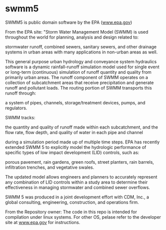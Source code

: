 swmm5
=====

SWMM5 is public domain software by the EPA (www.epa.gov)

From the EPA site:
"Storm Water Management Model (SWMM) is used throughout the world for planning, analysis and design related to:

stormwater runoff,
combined sewers,
sanitary sewers,
and other drainage systems in urban areas
with many applications in non-urban areas as well.

This general purpose urban hydrology and conveyance system hydraulics software is a dynamic rainfall-runoff simulation model used for single event or long-term (continuous) simulation of runoff quantity and quality from primarily urban areas. The runoff component of SWMM operates on a collection of subcatchment areas that receive precipitation and generate runoff and pollutant loads. The routing portion of SWMM transports this runoff through:

a system of pipes,
channels,
storage/treatment devices,
pumps, and
regulators.

SWMM tracks:

the quantity and quality of runoff made within each subcatchment,
and the flow rate, flow depth, and quality of water in each pipe and channel

during a simulation period made up of multiple time steps. EPA has recently extended SWMM 5 to explicitly model the hydrologic performance of specific types of low impact development (LID) controls, such as:

porous pavement,
rain gardens,
green roofs,
street planters,
rain barrels,
infiltration trenches, and
vegetative swales.

The updated model allows engineers and planners to accurately represent any combination of LID controls within a study area to determine their effectiveness in managing stormwater and combined sewer overflows.

SWMM 5 was produced in a joint development effort with CDM, Inc., a global consulting, engineering, construction, and operations firm. 


From the Repository owner:
The code in this repo is intended for compilation under linux systems. For other OS, pelase refer to the developer site at www.epa.gov for instructions.
